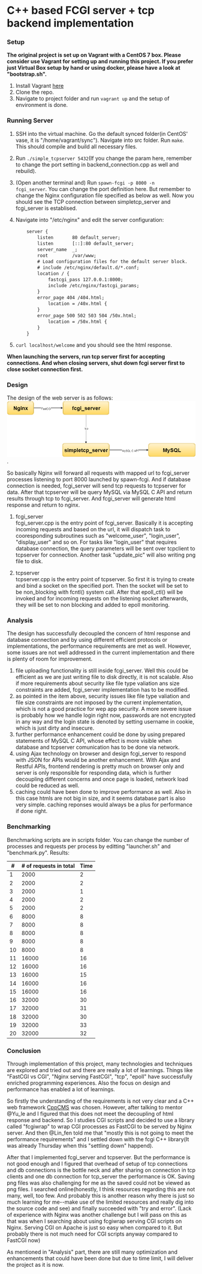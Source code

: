C++ based FCGI server + tcp backend implementation
=====================================================

### Setup
**The original project is set up on Vagrant with a CentOS 7 box. Please consider use Vagrant for setting up and running this project. If you prefer just Virtual Box setup by hand or using docker, please have a look at "bootstrap.sh".**

1. Install Vagrant [here](https://docs.vagrantup.com/v2/getting-started/index.html)
2. Clone the repo.
3. Navigate to project folder and run <code>vagrant up</code> and the setup of environment is done.

### Running Server
1. SSH into the virtual machine. Go the default synced folder(in CentOS' vase, it is "/home/vagrant/sync"). Navigate into src folder. Run <code>make</code>. This should compile and build all necessary files.
2. Run <code>./simple_tcpserver 5432</code>(If you change the param here, remember to change the port setting in backend_connection.cpp as well and rebuild).
3. (Open another terminal and) Run <code>spawn-fcgi -p 8000 -n fcgi_server</code>. You can change the port definition here. But remember to change the Nginx configuration file specified as below as well. Now you should see the TCP connection between simpletcp_server and fcgi_server is establised.
4. Navigate into "/etc/nginx" and edit the server configuration:

   ```
       server {
           listen       80 default_server;
           listen       [::]:80 default_server;
           server_name  _;
           root         /var/www;
           # Load configuration files for the default server block.
           # include /etc/nginx/default.d/*.conf;
           location / {
               fastcgi_pass 127.0.0.1:8000;
               include /etc/nginx/fastcgi_params;
           }
           error_page 404 /404.html;
               location = /40x.html {
           }
           error_page 500 502 503 504 /50x.html;
               location = /50x.html {
           }
       }
   ```
5. <code>curl localhost/welcome</code> and you should see the html response.

**When launching the servers, run tcp server first for accepting connections. And when closing servers, shut down fcgi server first to close socket connection first.**

### Design
The design of the web server is as follows: ![Entry Task Server Design Diagram](./docs/EntryTaskDesign.png).

So basically Nginx will forward all requests with mapped url to fcgi_server processes listening to port 8000 launched by spawn-fcgi. And if database connection is needed, fcgi_server will send tcp requests to tcpserver for data. After that tcpserver will be query MySQL via MySQL C API and return results through tcp to fcgi_server. And fcgi_server will generate html response and return to nginx.

1. fcgi_server<br>
   fcgi_server.cpp is the entry point of fcgi_server. Basically it is accepting incoming requests and based on the url, it will dispatch task to cooresponding subroutines such as "welcome_user", "login_user", "display_user" and so on. For tasks like "login_user" that requires database connection, the query parameters will be sent over tcpclient to tcpserver for connection. Another task "update_pic" will also writing png file to disk.

2. tcpserver<br>
   tcpserver.cpp is the entry point of tcpserver. So first it is trying to create and bind a socket on the specified port. Then the socket will be set to be non_blocking with fcntl() system call. After that epoll_ctl() will be invoked and for incoming requests on the listening socket afterwards, they will be set to non blocking and added to epoll monitoring.

### Analysis
The design has successfully decoupled the concern of html response and database connection and by using different efficient protocols or implementations, the performance requirements are met as well. However, some issues are not well addressed in the current implementation and there is plenty of room for improvement.
1. file uploading functionality is still inside fcgi_server. Well this could be efficient as we are just writing file to disk directly, it is not scalable. Also if more requirements about security like file type valiation ans size constraints are added, fcgi_server implementation has to be modified.
2. as pointed in the item above, security issues like file type valiation and file size constraints are not imposed by the current implementation, which is not a good practice for wep app security. A more severe issue is probably how we handle login right now, passwords are not encrypted in any way and the login state is denoted by setting username in cookie, which is just dirty and insecure.
3. further performance enhancement could be done by using prepared statements of MySQL C API, whose effect is more visible when database and tcpserver comunication has to be done via network.
4. using Ajax technology on browser and design fcgi_server to respond with JSON for APIs would be another enhancement. With Ajax and Restful APIs, frontend rendering is pretty much on browser only and server is only responsible for responding data, which is further decoupling different concerns and once page is loaded, network load could be reduced as well.
5. caching could have been done to improve performance as well. Also in this case htmls are not big in size, and it seems database part is also very simple. caching reponses would always be a plus for performance if done right.

### Benchmarking
Benchmarking scripts are in scripts folder. You can change the number of processes and requests per process by editting "launcher.sh" and "benchmark.py". Results:

| # | # of requests in total | Time |
|---| ---------------------- | ---- |
| 1 | 2000 | 2 |
| 2 | 2000 | 2 |
| 3 | 2000 | 1 |
| 4 | 2000 | 2 |
| 5 | 2000 | 2 |
| 6 | 8000 | 8 |
| 7 | 8000 | 8 |
| 8 | 8000 | 8 |
| 9 | 8000 | 8 |
| 10 | 8000 | 8 |
| 11 | 16000 | 16 |
| 12 | 16000 | 16 |
| 13 | 16000 | 15 |
| 14 | 16000 | 16 |
| 15 | 16000 | 16 |
| 16 | 32000 | 30 |
| 17 | 32000 | 31 |
| 18 | 32000 | 30 |
| 19 | 32000 | 33 |
| 20 | 32000 | 32 |

### Conclusion
Through implementation of this project, many technologies and techniques are explored and tried out and there are really a lot of learnings. Things like "FastCGI vs CGI", "Nginx serving FastCGI", "tcp", "epoll" have successfully enriched programming experiences. Also the focus on design and performance has enabled a lot of learnings.

So firstly the understanding of the requirements is not very clear and a C++ web framework [CppCMS](http://cppcms.com/wikipp/en/page/main) was chosen. However, after talking to mentor @Yu_le and I figured that this does not meet the decoupling of html response and backend. So I studies CGI scripts and decided to use a library called "fcgiwrap" to wrap CGI processes as FastCGI to be served by Nginx server. And then @Lin_fen told me that "mostly this is not going to meet the performance requirements" and I settled down with the fcgi C++ library(It was already Thursday when this "settling down" happend).

After that I implemented fcgi_server and tcpserver. But the performance is not good enough and I figured that overhead of setup of tcp connections and db connections is the bottle neck and after sharing on connection in tcp clients and one db connection for tcp_server the performance is OK. Saving png files was also challenging for me as the saved could not be viewed as png files. I searched online(honestly, I think resources regarding this are not many, well, too few. And probably this is another reason why there is just so much learning for me--make use of the limited resources and really dig into the source code and see) and finally succeeded with "try and error". (Lack of experience with Nginx was another challenge but I will pass on this as that was when I searching about using fcgiwrap serving CGI scripts on Nginx. Serving CGI on Apache is just so easy when compared to it. But probably there is not much need for CGI scripts anyway compared to FastCGI now)

As mentioned in "Analysis" part, there are still many optimization and enhancements that could have been done but due to time limit, I will deliver the project as it is now.
